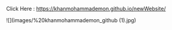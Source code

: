 Click Here : https://khanmohammademon.github.io/newWebsite/



![](images/%20khanmohammademon_github (1).jpg)
